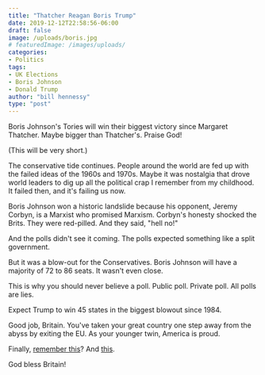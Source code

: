 ```yaml
---
title: "Thatcher Reagan Boris Trump"
date: 2019-12-12T22:58:56-06:00
draft: false
image: /uploads/boris.jpg
# featuredImage: /images/uploads/
categories:
- Politics
tags:
- UK Elections
- Boris Johnson
- Donald Trump
author: "bill hennessy"
type: "post"
---
```


Boris Johnson's Tories will win their biggest victory since Margaret Thatcher. Maybe bigger than Thatcher's. Praise God!

(This will be very short.)

The conservative tide continues. People around the world are fed up with the failed ideas of the 1960s and 1970s. Maybe it was nostalgia that drove world leaders to dig up all the political crap I remember from my childhood. It failed then, and it's failing us now. 

Boris Johnson won a historic landslide because his opponent, Jeremy Corbyn, is a Marxist who promised Marxism. Corbyn's honesty shocked the Brits. They were red-pilled. And they said, "hell no!"

And the polls didn't see it coming. The polls expected something like a split government. 

But it was a blow-out for the Conservatives. Boris Johnson will have a majority of 72 to 86 seats. It wasn't even close.

This is why you should never believe a poll. Public poll. Private poll. All polls are lies. 

Expect Trump to win 45 states in the biggest blowout since 1984. 

Good job, Britain. You've taken your great country one step away from the abyss by exiting the EU. As your younger twin, America is proud. 

Finally, [remember this](https://www.hennessysview.com/2016/11/12/how-the-second-born-twin-can-be-older-than-the-first/)? And [this](https://www.hennessysview.com/2016/06/23/god-bless-the-brits-freedom-rings/).

God bless Britain!